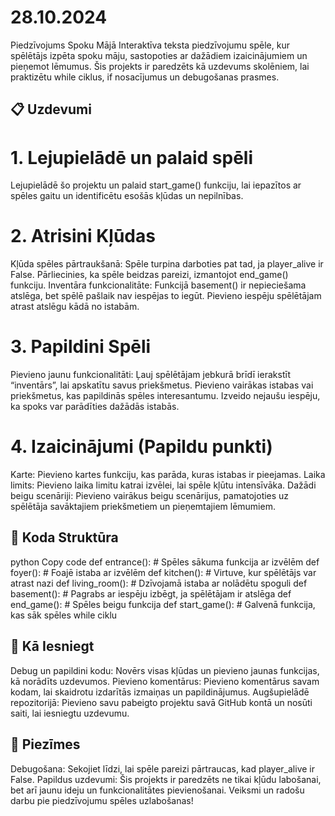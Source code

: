 # 28.10.2024
Piedzīvojums Spoku Mājā
Interaktīva teksta piedzīvojumu spēle, kur spēlētājs izpēta spoku māju, sastopoties ar dažādiem izaicinājumiem un pieņemot lēmumus. Šis projekts ir paredzēts kā uzdevums skolēniem, lai praktizētu while ciklus, if nosacījumus un debugošanas prasmes.

## 📋 Uzdevumi
# 1. Lejupielādē un palaid spēli
Lejupielādē šo projektu un palaid start_game() funkciju, lai iepazītos ar spēles gaitu un identificētu esošās kļūdas un nepilnības.
# 2. Atrisini Kļūdas
Kļūda spēles pārtraukšanā: Spēle turpina darboties pat tad, ja player_alive ir False. Pārliecinies, ka spēle beidzas pareizi, izmantojot end_game() funkciju.
Inventāra funkcionalitāte: Funkcijā basement() ir nepieciešama atslēga, bet spēlē pašlaik nav iespējas to iegūt. Pievieno iespēju spēlētājam atrast atslēgu kādā no istabām.
# 3. Papildini Spēli
Pievieno jaunu funkcionalitāti:
Ļauj spēlētājam jebkurā brīdī ierakstīt “inventārs”, lai apskatītu savus priekšmetus.
Pievieno vairākas istabas vai priekšmetus, kas papildinās spēles interesantumu.
Izveido nejaušu iespēju, ka spoks var parādīties dažādās istabās.
# 4. Izaicinājumi (Papildu punkti)
Karte: Pievieno kartes funkciju, kas parāda, kuras istabas ir pieejamas.
Laika limits: Pievieno laika limitu katrai izvēlei, lai spēle kļūtu intensīvāka.
Dažādi beigu scenāriji: Pievieno vairākus beigu scenārijus, pamatojoties uz spēlētāja savāktajiem priekšmetiem un pieņemtajiem lēmumiem.
## 🔧 Koda Struktūra
python
Copy code
def entrance():  # Spēles sākuma funkcija ar izvēlēm
def foyer():  # Foajē istaba ar izvēlēm
def kitchen():  # Virtuve, kur spēlētājs var atrast nazi
def living_room():  # Dzīvojamā istaba ar nolādētu spoguli
def basement():  # Pagrabs ar iespēju izbēgt, ja spēlētājam ir atslēga
def end_game():  # Spēles beigu funkcija
def start_game():  # Galvenā funkcija, kas sāk spēles while ciklu
## 📌 Kā Iesniegt
Debug un papildini kodu: Novērs visas kļūdas un pievieno jaunas funkcijas, kā norādīts uzdevumos.
Pievieno komentārus: Pievieno komentārus savam kodam, lai skaidrotu izdarītās izmaiņas un papildinājumus.
Augšupielādē repozitorijā: Pievieno savu pabeigto projektu savā GitHub kontā un nosūti saiti, lai iesniegtu uzdevumu.
## 📝 Piezīmes
Debugošana: Sekojiet līdzi, lai spēle pareizi pārtraucas, kad player_alive ir False.
Papildus uzdevumi: Šis projekts ir paredzēts ne tikai kļūdu labošanai, bet arī jaunu ideju un funkcionalitātes pievienošanai.
Veiksmi un radošu darbu pie piedzīvojumu spēles uzlabošanas!

